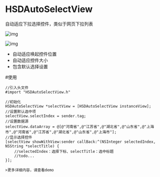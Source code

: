 # HSDAutoSelectView


自动适应下拉选择控件，类似于网页下拉列表


![img](https://github.com/MethodName/HSDAutoSelectView/blob/master/2017-11-24%2015_22_34.gif)




![img](https://github.com/MethodName/HSDAutoSelectView/blob/master/2017-11-23%2013_53_04.gif)


+ 自动适应唤起控件位置
+ 自动适应控件大小
+ 包含默认选择设置

#使用

```objc
//引入头文件
#import "HSDAutoSelectView.h"

//初始化
HSDAutoSelectView *selectView = [HSDAutoSelectView instanceView];
//设置默认选中项
selectView.selectIndex = sender.tag;
//设置数据源
selectView.dataArray = @[@"河南省",@"江苏省",@"湖北省",@"山东省",@"上海市",@"河南省",@"江苏省",@"湖北省",@"山东省",@"上海市"];
//显示选择控件
[selectView showWithView:sender callBack:^(NSInteger selectedIndex, NSString *selectTitle) {
    //selectedIndex：选择下标、selectTitle：选中标题
    //todo...
}];

>更多详细内容，请查看demo


```

